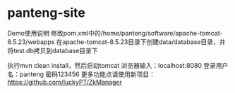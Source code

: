 # panteng-site
Demo使用说明
修改pom.xml中的/home/panteng/software/apache-tomcat-8.5.23/webapps
在apache-tomcat-8.5.23目录下创建data/database目录，并将test.db拷贝到database目录下

执行mvn clean install，然后启动tomcat
浏览器输入：localhost:8080
登录用户名：panteng 密码123456
更多功能点请使用新项目：https://github.com/luckyPT/ZkManager
